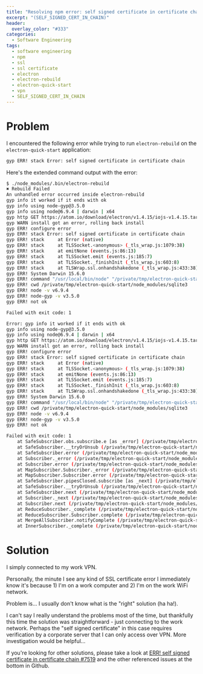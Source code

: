 ```yaml
---
title: "Resolving npm error: self signed certificate in certificate chain"
excerpt: "(SELF_SIGNED_CERT_IN_CHAIN)"
header:
  overlay_color: "#333"
categories:
  - Software Engineering
tags:
  - software engineering
  - npm
  - ssl
  - ssl certificate
  - electron
  - electron-rebuild
  - electron-quick-start
  - vpn
  - SELF_SIGNED_CERT_IN_CHAIN
---
```


# Problem

I encountered the following error while trying to run `electron-rebuild` on the `electron-quick-start` application:

```bash
gyp ERR! stack Error: self signed certificate in certificate chain
```

Here's the extended command output with the error:

```bash
$ ./node_modules/.bin/electron-rebuild
✖ Rebuild Failed
An unhandled error occurred inside electron-rebuild
gyp info it worked if it ends with ok
gyp info using node-gyp@3.5.0
gyp info using node@6.9.4 | darwin | x64
gyp http GET https://atom.io/download/electron/v1.4.15/iojs-v1.4.15.tar.gz
gyp WARN install got an error, rolling back install
gyp ERR! configure error
gyp ERR! stack Error: self signed certificate in certificate chain
gyp ERR! stack     at Error (native)
gyp ERR! stack     at TLSSocket.<anonymous> (_tls_wrap.js:1079:38)
gyp ERR! stack     at emitNone (events.js:86:13)
gyp ERR! stack     at TLSSocket.emit (events.js:185:7)
gyp ERR! stack     at TLSSocket._finishInit (_tls_wrap.js:603:8)
gyp ERR! stack     at TLSWrap.ssl.onhandshakedone (_tls_wrap.js:433:38)
gyp ERR! System Darwin 15.6.0
gyp ERR! command "/usr/local/bin/node" "/private/tmp/electron-quick-start/node_modules/.bin/node-gyp" "rebuild" "--target=1.4.15" "--arch=x64" "--dist-url=https://atom.io/download/electron" "--build-from-source" "--module_name=node_sqlite3" "--module_path=/private/tmp/electron-quick-start/node_modules/sqlite3/lib/binding/electron-v1.4-darwin-x64" "--host=https://mapbox-node-binary.s3.amazonaws.com" "--remote_path=./{name}/v3.1.8/{toolset}/" "--package_name=electron-v1.4-darwin-x64.tar.gz"
gyp ERR! cwd /private/tmp/electron-quick-start/node_modules/sqlite3
gyp ERR! node -v v6.9.4
gyp ERR! node-gyp -v v3.5.0
gyp ERR! not ok

Failed with exit code: 1

Error: gyp info it worked if it ends with ok
gyp info using node-gyp@3.5.0
gyp info using node@6.9.4 | darwin | x64
gyp http GET https://atom.io/download/electron/v1.4.15/iojs-v1.4.15.tar.gz
gyp WARN install got an error, rolling back install
gyp ERR! configure error
gyp ERR! stack Error: self signed certificate in certificate chain
gyp ERR! stack     at Error (native)
gyp ERR! stack     at TLSSocket.<anonymous> (_tls_wrap.js:1079:38)
gyp ERR! stack     at emitNone (events.js:86:13)
gyp ERR! stack     at TLSSocket.emit (events.js:185:7)
gyp ERR! stack     at TLSSocket._finishInit (_tls_wrap.js:603:8)
gyp ERR! stack     at TLSWrap.ssl.onhandshakedone (_tls_wrap.js:433:38)
gyp ERR! System Darwin 15.6.0
gyp ERR! command "/usr/local/bin/node" "/private/tmp/electron-quick-start/node_modules/.bin/node-gyp" "rebuild" "--target=1.4.15" "--arch=x64" "--dist-url=https://atom.io/download/electron" "--build-from-source" "--module_name=node_sqlite3" "--module_path=/private/tmp/electron-quick-start/node_modules/sqlite3/lib/binding/electron-v1.4-darwin-x64" "--host=https://mapbox-node-binary.s3.amazonaws.com" "--remote_path=./{name}/v3.1.8/{toolset}/" "--package_name=electron-v1.4-darwin-x64.tar.gz"
gyp ERR! cwd /private/tmp/electron-quick-start/node_modules/sqlite3
gyp ERR! node -v v6.9.4
gyp ERR! node-gyp -v v3.5.0
gyp ERR! not ok

Failed with exit code: 1
    at SafeSubscriber.obs.subscribe.e [as _error] (/private/tmp/electron-quick-start/node_modules/spawn-rx/lib/index.js:311:43)
    at SafeSubscriber.__tryOrUnsub (/private/tmp/electron-quick-start/node_modules/rxjs/Subscriber.js:223:16)
    at SafeSubscriber.error (/private/tmp/electron-quick-start/node_modules/rxjs/Subscriber.js:184:26)
    at Subscriber._error (/private/tmp/electron-quick-start/node_modules/rxjs/Subscriber.js:128:26)
    at Subscriber.error (/private/tmp/electron-quick-start/node_modules/rxjs/Subscriber.js:102:18)
    at MapSubscriber.Subscriber._error (/private/tmp/electron-quick-start/node_modules/rxjs/Subscriber.js:128:26)
    at MapSubscriber.Subscriber.error (/private/tmp/electron-quick-start/node_modules/rxjs/Subscriber.js:102:18)
    at SafeSubscriber.pipesClosed.subscribe [as _next] (/private/tmp/electron-quick-start/node_modules/spawn-rx/lib/index.js:284:42)
    at SafeSubscriber.__tryOrUnsub (/private/tmp/electron-quick-start/node_modules/rxjs/Subscriber.js:223:16)
    at SafeSubscriber.next (/private/tmp/electron-quick-start/node_modules/rxjs/Subscriber.js:172:22)
    at Subscriber._next (/private/tmp/electron-quick-start/node_modules/rxjs/Subscriber.js:125:26)
    at Subscriber.next (/private/tmp/electron-quick-start/node_modules/rxjs/Subscriber.js:89:18)
    at ReduceSubscriber._complete (/private/tmp/electron-quick-start/node_modules/rxjs/operator/reduce.js:116:30)
    at ReduceSubscriber.Subscriber.complete (/private/tmp/electron-quick-start/node_modules/rxjs/Subscriber.js:114:18)
    at MergeAllSubscriber.notifyComplete (/private/tmp/electron-quick-start/node_modules/rxjs/operator/mergeAll.js:105:30)
    at InnerSubscriber._complete (/private/tmp/electron-quick-start/node_modules/rxjs/InnerSubscriber.js:30:21)
```

# Solution

I simply connected to my work VPN.

Personally, the minute I see any kind of SSL certificate error I immediately know it's because 1) I'm on a work computer and 2) I'm on the work WiFi network.

Problem is... I usually don't know what is the "right" solution (ha ha!).

I can't say I really understand the problems most of the time, but thankfully this time the solution was straightforward - just connecting to the work network. Perhaps the "self signed certificate" in this case requires verification by a corporate server that I can only access over VPN. More investigation would be helpful...

If you're looking for other solutions, please take a look at [ERR! self signed certificate in certificate chain #7519](https://github.com/npm/npm/issues/7519) and the other referenced issues at the bottom in Github.
